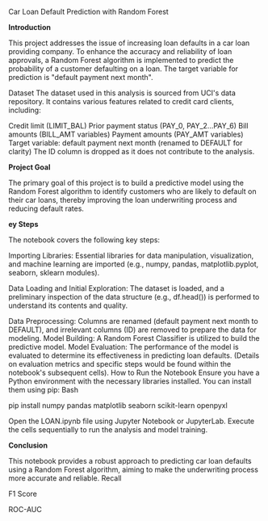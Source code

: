 
 Car Loan Default Prediction with Random Forest
 
**Introduction**

This project addresses the issue of increasing loan defaults in a car loan providing company. To enhance the accuracy and reliability of loan approvals, a Random Forest algorithm is implemented to predict the probability of a customer defaulting on a loan. The target variable for prediction is "default payment next month".

Dataset
The dataset used in this analysis is sourced from UCI's data repository. It contains various features related to credit card clients, including:

Credit limit (LIMIT_BAL)
Prior payment status (PAY_0, PAY_2...PAY_6)
Bill amounts (BILL_AMT variables)
Payment amounts (PAY_AMT variables)
Target variable: default payment next month (renamed to DEFAULT for clarity)
The ID column is dropped as it does not contribute to the analysis.

**Project Goal**

The primary goal of this project is to build a predictive model using the Random Forest algorithm to identify customers who are likely to default on their car loans, thereby improving the loan underwriting process and reducing default rates.

**ey Steps**

The notebook covers the following key steps:

Importing Libraries: Essential libraries for data manipulation, visualization, and machine learning are imported (e.g., numpy, pandas, matplotlib.pyplot, seaborn, sklearn modules).

Data Loading and Initial Exploration: The dataset is loaded, and a preliminary inspection of the data structure (e.g., df.head()) is performed to understand its contents and quality.

Data Preprocessing: Columns are renamed (default payment next month to DEFAULT), and irrelevant columns (ID) are removed to prepare the data for modeling.
Model Building: A Random Forest Classifier is utilized to build the predictive model.
Model Evaluation: The performance of the model is evaluated to determine its effectiveness in predicting loan defaults. (Details on evaluation metrics and specific steps would be found within the notebook's subsequent cells).
How to Run the Notebook
Ensure you have a Python environment with the necessary libraries installed. You can install them using pip:
Bash

pip install numpy pandas matplotlib seaborn scikit-learn openpyxl

Open the LOAN.ipynb file using Jupyter Notebook or JupyterLab.
Execute the cells sequentially to run the analysis and model training.

**Conclusion**

This notebook provides a robust approach to predicting car loan defaults using a Random Forest algorithm, aiming to make the underwriting process more accurate and reliable.
Recall

F1 Score

ROC-AUC

